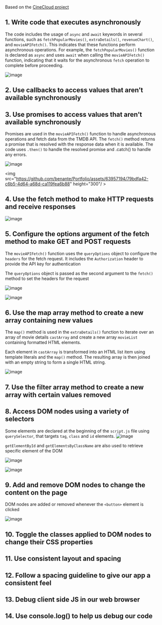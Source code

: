 Based on the <a href="https://github.com/benante/cineCloud">CineCloud project</a>

## 1. Write code that executes asynchronously
The code includes the usage of ```async``` and ```await``` keywords in several functions, such as ```fetchPopularMovies()```, ```extraDetails()```, ```revenueChart()```, and ```movieAPIFetch()```. This indicates that these functions perform asynchronous operations.
For example, the ```fetchPopularMovies()``` function is declared as ```async``` and uses ```await``` when calling the ```movieAPIFetch()``` function, indicating that it waits for the asynchronous ```fetch``` operation to complete before proceeding.

![image](https://github.com/benante/Portfolio/assets/63957194/200fec60-3bfa-48f0-9c1b-a5405427215c)


## 2. Use callbacks to access values that aren’t available synchronously

## 3. Use promises to access values that aren’t available synchronously
Promises are used in the ```movieAPIFetch()``` function to handle asynchronous operations and fetch data from the TMDB API.
The ```fetch()``` method returns a promise that is resolved with the response data when it is available. The code uses ```.then()``` to handle the resolved promise and .catch() to handle any errors.

![image](https://github.com/benante/Portfolio/assets/63957194/0fff6a70-ba05-419d-be33-95e60e7b1c7f)

<img src="https://github.com/benante/Portfolio/assets/63957194/79bdfa42-c6b5-4d64-a68d-ca119fea6b88" height="300"/ >

## 4. Use the fetch method to make HTTP requests and receive responses

![image](https://github.com/benante/Portfolio/assets/63957194/536d0e47-474c-4d44-86b8-ea89d96d66be)


## 5. Configure the options argument of the fetch method to make GET and POST requests
The ```movieAPIFetch()``` function uses the ```queryOptions``` object to configure the ```headers``` for the fetch request. It includes the ```Authorization``` header to provide the API key for authentication

The ```queryOptions``` object is passed as the second argument to the ```fetch()``` method to set the headers for the request

![image](https://github.com/benante/Portfolio/assets/63957194/7aa91d71-444d-4e31-bd0e-b3c1e05c4e83)

![image](https://github.com/benante/Portfolio/assets/63957194/cd76f544-627e-4f97-b247-efd7ff03866e)


## 6. Use the map array method to create a new array containing new values
The ```map()``` method is used in the ```extraDetails()``` function to iterate over an array of movie details ```castArray``` and create a new array ```movieList``` containing formatted HTML elements.

Each element in ```castArray``` is transformed into an HTML list item using template literals and the ```map()``` method. The resulting array is then joined with an empty string to form a single HTML string.

![image](https://github.com/benante/Portfolio/assets/63957194/86f07d44-90bb-44ed-8fa3-104aea019042)


## 7. Use the filter array method to create a new array with certain values removed

## 8. Access DOM nodes using a variety of selectors
Some elements are declared at the beginning of the ```script.js``` file using ```querySelector```, that targets ```tag```, ```class``` and ```id``` elements.
![image](https://github.com/benante/Portfolio/assets/63957194/3ad8bc77-8b56-4cd4-a58c-80c336e99df5)

```getElementById``` and ```getElementsByClassName``` are also used to retrieve specific element of the DOM

![image](https://github.com/benante/Portfolio/assets/63957194/b89c06ab-4261-4950-97c9-082aac43d7ed)


![image](https://github.com/benante/Portfolio/assets/63957194/4bae74a2-0a7b-4c85-bda1-de90ceb0804c)


## 9. Add and remove DOM nodes to change the content on the page
DOM nodes are added or removed whenever the ```<button>``` element is clicked

![image](https://github.com/benante/Portfolio/assets/63957194/f0e55240-2c22-4720-a2dc-4fe37634dea7)


## 10. Toggle the classes applied to DOM nodes to change their CSS properties

## 11. Use consistent layout and spacing

## 12. Follow a spacing guideline to give our app a consistent feel

## 13. Debug client side JS in our web browser

## 14. Use console.log() to help us debug our code
